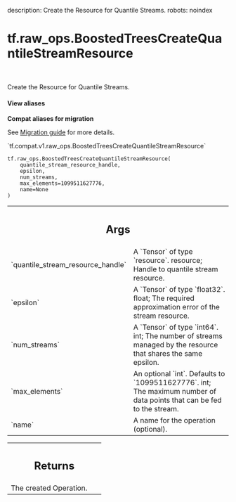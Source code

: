 description: Create the Resource for Quantile Streams.
robots: noindex

# tf.raw_ops.BoostedTreesCreateQuantileStreamResource

<!-- Insert buttons and diff -->

<table class="tfo-notebook-buttons tfo-api nocontent" align="left">

</table>



Create the Resource for Quantile Streams.

<section class="expandable">
  <h4 class="showalways">View aliases</h4>
  <p>
<b>Compat aliases for migration</b>
<p>See
<a href="https://www.tensorflow.org/guide/migrate">Migration guide</a> for
more details.</p>
<p>`tf.compat.v1.raw_ops.BoostedTreesCreateQuantileStreamResource`</p>
</p>
</section>

<pre class="devsite-click-to-copy prettyprint lang-py tfo-signature-link">
<code>tf.raw_ops.BoostedTreesCreateQuantileStreamResource(
    quantile_stream_resource_handle,
    epsilon,
    num_streams,
    max_elements=1099511627776,
    name=None
)
</code></pre>



<!-- Placeholder for "Used in" -->


<!-- Tabular view -->
 <table class="responsive fixed orange">
<colgroup><col width="214px"><col></colgroup>
<tr><th colspan="2"><h2 class="add-link">Args</h2></th></tr>

<tr>
<td>
`quantile_stream_resource_handle`
</td>
<td>
A `Tensor` of type `resource`.
resource; Handle to quantile stream resource.
</td>
</tr><tr>
<td>
`epsilon`
</td>
<td>
A `Tensor` of type `float32`.
float; The required approximation error of the stream resource.
</td>
</tr><tr>
<td>
`num_streams`
</td>
<td>
A `Tensor` of type `int64`.
int; The number of streams managed by the resource that shares the same epsilon.
</td>
</tr><tr>
<td>
`max_elements`
</td>
<td>
An optional `int`. Defaults to `1099511627776`.
int; The maximum number of data points that can be fed to the stream.
</td>
</tr><tr>
<td>
`name`
</td>
<td>
A name for the operation (optional).
</td>
</tr>
</table>



<!-- Tabular view -->
 <table class="responsive fixed orange">
<colgroup><col width="214px"><col></colgroup>
<tr><th colspan="2"><h2 class="add-link">Returns</h2></th></tr>
<tr class="alt">
<td colspan="2">
The created Operation.
</td>
</tr>

</table>

